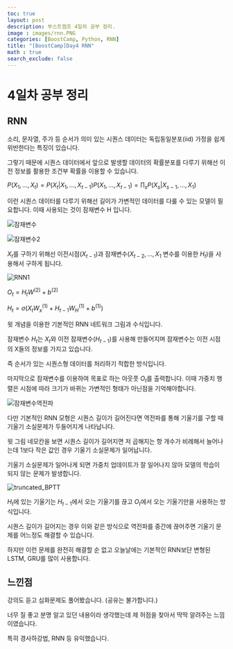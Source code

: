 ```yaml
---
toc: true
layout: post
description: 부스트캠프 4일차 공부 정리.
image : images/rnn.PNG
categories: [BoostCamp, Python, RNN]
title: "[BoostCamp]Day4 RNN"
math : true
search_exclude: false
---
```

# 4일차 공부 정리
## RNN

소리, 문자열, 주가 등 순서가 의미 있는 시퀀스 데이터는 독립동일분포(iid) 가정을 쉽게 위반한다는 특징이 있습니다.

그렇기 때문에 시퀀스 데이터에서 앞으로 발생할 데이터의 확률분포를 다루기 위해선 이전 정보를 활용한 조건부 확률을 이용할 수 있습니다.

$P(X_1, ..., X_t) = P(X_t\vert X_1, ...,X_{t-1})P(X_1,...,X_{t-1})=\prod_sP(X_s\vert X_{s-1}, ...,X_1)$

이런 시퀀스 데이터를 다루기 위해선 길이가 가변적인 데이터를 다룰 수 있는 모델이 필요합니다. 이때 사용되는 것이 잠재변수 H 입니다.

![잠재변수](https://user-images.githubusercontent.com/79916736/191647756-3f17fe3e-01b2-4951-9397-c90f28ebe5d7.png)

![잠재변수2](https://user-images.githubusercontent.com/79916736/191647975-02be78d9-a6c9-4b50-8851-f5f0ce038b50.png)

$X_t$를 구하기 위해선 이전시점($X_{t-1}$)과 잠재변수($X_{t-2}, ...,X_1$ 변수를 이용한 $H_t$)을 사용해서 구하게 됩니다.

![RNN1](https://user-images.githubusercontent.com/79916736/191656439-4246a2ab-45a1-4486-b3a1-ce4da401e6f8.png)

$O_t = H_tW^{(2)} + b^{(2)}$

$H_t =\sigma (X_tW_x^{(1)}+H_{t-1}W_H^{(1)}+b^{(1)})$

윗 개념을 이용한 기본적인 RNN 네트워크 그림과 수식입니다.

잠재변수 $H_t$는 $X_t$와 이전 잠재변수($H_{t-1}$)를 사용해 만들어지며 잠재변수는 이전 시점의 X들의 정보를 가지고 있습니다.

즉 순서가 있는 시퀀스형 데이터를 처리하기 적합한 방식입니다.

마지막으로 잠재변수를 이용하여 목표로 하는 아웃풋 $O_t$를 출력합니다. 이때 가중치 행렬은 시점에 따라 크기가 바뀌는 가변적인 형태가 아닌점을 기억해야합니다.


![잠재변수역전파](https://user-images.githubusercontent.com/79916736/191659536-b96400b0-2445-42a1-b07b-e1f2a0f53d24.png)

다만 기본적인 RNN 모형은 시퀀스 길이가 길어진다면 역전파를 통해 기울기를 구할 때 기울기 소실문제가 두들어지게 나타납니다.

윗 그림 네모칸을 보면 시퀀스 길이가 길어지면 저 곱해지는 항 개수가 비례해서 늘어나는데 1보다 작은 값인 경우 기울기 소실문제가 일어납니다.

기울기 소실문제가 일어나게 되면 가중치 업데이트가 잘 일어나지 않아 모델의 학습이 되지 않는 문제가 발생합니다.

![truncated_BPTT](https://user-images.githubusercontent.com/79916736/191660010-411cd3a5-849f-4b26-9fce-b8cd8f7b5fc5.png)

$H_t$에 있는 기울기는 $H_{t-1}$에서 오는 기울기를 끊고 $O_t$에서 오는 기울기만을 사용하는 방식입니다.

시퀀스 길이가 길어지는 경우 이와 같은 방식으로 역전파를 중간에 끊어주면 기울기 문제를 어느정도 해결할 수 있습니다.

하지만 이런 문제를 완전히 해결할 순 없고 오늘날에는 기본적인 RNN보단 변형된 LSTM, GRU를 많이 사용합니다.

## 느낀점

강의도 듣고 심화문제도 풀어봤습니다. (공유는 불가합니다.)

너무 질 좋고 분명 알고 있던 내용이라 생각했는데 제 허점을 찾아서 딱딱 알려주는 느낌이였습니다.

특히 경사하강법, RNN 등 유익했습니다.